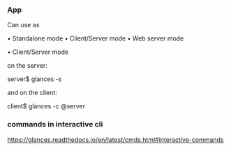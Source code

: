 ### App 

Can use as

• Standalone mode
• Client/Server mode
• Web server mode

• Client/Server mode

on the server:

server$ glances -s

and on the client:

client$ glances -c @server

### commands in interactive cli

https://glances.readthedocs.io/en/latest/cmds.html#interactive-commands
